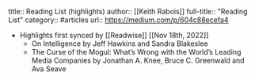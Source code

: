 title:: Reading List (highlights)
author:: [[Keith Rabois]]
full-title:: "Reading List"
category:: #articles
url:: https://medium.com/p/604c88ecefa4

- Highlights first synced by [[Readwise]] [[Nov 18th, 2022]]
	- On Intelligence by Jeff Hawkins and Sandra Blakeslee
	- The Curse of the Mogul: What’s Wrong with the World’s Leading Media Companies by Jonathan A. Knee, Bruce C. Greenwald and Ava Seave